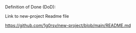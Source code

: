 Definition of Done (DoD):

Link to new-project Readme file

https://github.com/1g0rsv/new-project/blob/main/README.md